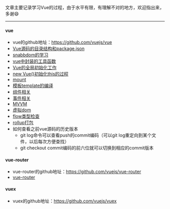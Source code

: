 文章主要记录学习Vue的过程，由于水平有限，有理解不对的地方，欢迎指出来，多谢:smile:

---

#### vue

* vue的github地址：https://github.com/vuejs/vue
* [Vue源码的目录结构和package.json](https://github.com/baoendemao/study-vue-source-code/tree/master/docs/vue-dir.md)
* [snabbdom的学习](https://github.com/baoendemao/study-vue-source-code/tree/master/docs/snabbdom.md)
* [vue中封装的工具函数](https://github.com/baoendemao/study-vue-source-code/tree/master/docs/packaging-function.md)
* [Vue的全局初始化工作](https://github.com/baoendemao/study-vue-source-code/tree/master/docs/vue-before-constructor.md)
* [new Vue()初始化this的过程](https://github.com/baoendemao/study-vue-source-code/tree/master/docs/vue-vm-initial.md)
* [mount](https://github.com/baoendemao/study-vue-source-code/tree/master/docs/vue-vm-mount.md)
* [模板template的编译](https://github.com/baoendemao/study-vue-source-code/tree/master/docs/vue-compile-template.md)
* [组件相关](https://github.com/baoendemao/study-vue-source-code/tree/master/docs/vue-component.md)
* [事件相关](https://github.com/baoendemao/study-vue-source-code/tree/master/docs/vue-events.md)
* [MVVM](https://github.com/baoendemao/study-vue-source-code/tree/master/docs/vue-mvvm.md)
* [虚拟dom](https://github.com/baoendemao/study-vue-source-code/tree/master/docs/vue-vdom.md)
* [flow类型检查](https://github.com/baoendemao/study-vue-source-code/tree/master/docs/flow-intro.md)
* [rollup打包](https://github.com/baoendemao/study-vue-source-code/tree/master/docs/rollup.md)
* 如何查看之前vue源码的历史版本
    * git log命令可以查看push的commit编码（可以git log重定向到某个文件，以后每次方便查找）
    * git checkout commit编码的前六位就可以切换到相应的commit版本

#### vue-router
* vue-router的github地址：https://github.com/vuejs/vue-router
* [vue-router](https://github.com/baoendemao/study-vue-source-code/tree/master/docs/router-link.md)

#### vuex
* vuex的github地址：https://github.com/vuejs/vuex